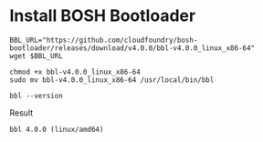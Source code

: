 # Install BOSH Bootloader

```exec
BBL_URL="https://github.com/cloudfoundry/bosh-bootloader/releases/download/v4.0.0/bbl-v4.0.0_linux_x86-64"
wget $BBL_URL

chmod +x bbl-v4.0.0_linux_x86-64
sudo mv bbl-v4.0.0_linux_x86-64 /usr/local/bin/bbl

bbl --version
```

Result

```
bbl 4.0.0 (linux/amd64)
```
